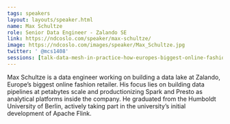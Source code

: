 ```yaml
---
tags: speakers
layout: layouts/speaker.html
name: Max Schultze
role: Senior Data Engineer - Zalando SE
link: https://ndcoslo.com/speaker/max-schultze/
image: https://ndcoslo.com/images/speaker/Max_Schultze.jpg
twitter: ' @mcs1408'
sessions: [talk-data-mesh-in-practice-how-europes-biggest-online-fashion-retailer-goes-beyond-the-data-lake]
---
```

Max Schultze is a data engineer working on building a data lake at Zalando, Europe’s biggest online fashion retailer. His focus lies on building data pipelines at petabytes scale and productionizing Spark and Presto as analytical platforms inside the company. He graduated from the Humboldt University of Berlin, actively taking part in the university’s initial development of Apache Flink.